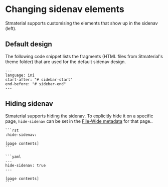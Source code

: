 # Changing sidenav elements

Stmaterial supports customising the elements that show up in the sidenav (left). 


## Default design

The following code snippet lists the fragments (HTML files from Stmaterial's theme folder) that are used for the default sidenav design.

```{literalinclude} ../../src/stmaterial/theme/stmaterial/theme.conf
---
language: ini
start-after: "# sidebar-start"
end-before: "# sidebar-end"
---
```


## Hiding sidenav

Stmaterial supports hiding the sidenav. To explicitly hide it on a specific page, `hide-sidenav` can be set in the [File-Wide metadata][sphinx-file-wide-metadata] for that page..


````{tab} reStructuredText
```rst
:hide-sidenav:

[page contents]
```
````

````{tab} Markdown (MyST)
```yaml
---
hide-sidenav: true
---

[page contents]
```
````

[sphinx-file-wide-metadata]: https://www.sphinx-doc.org/en/master/usage/restructuredtext/field-lists.html#metadata
